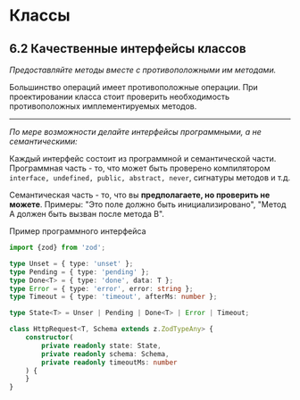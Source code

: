 # Классы

## 6.2 Качественные интерфейсы классов

_Предоставляйте методы вместе с противоположными им методами._

Большинство операций имеет противоположные операции.
При проектировании класса стоит проверить необходимость противоположных имплементируемых методов.

---

_По мере возможности делайте интерфейсы программными, а не семантическими:_

Каждый интерфейс состоит из программной и семантической части.
Программная часть - то, что может быть проверено компилятором `interface, undefined, public, abstract, never`, сигнатуры
методов и т.д.

Семантическая часть - то, что вы **предполагаете, но проверить не можете**.
Примеры: "Это поле должно быть инициализировано", "Метод А должен быть вызван после метода В".

Пример программного интерфейса

```typescript
import {zod} from 'zod';

type Unset = { type: 'unset' };
type Pending = { type: 'pending' };
type Done<T> = { type: 'done', data: T };
type Error = { type: 'error', error: string };
type Timeout = { type: 'timeout', afterMs: number };

type State<T> = Unser | Pending | Done<T> | Error | Timeout;

class HttpRequest<T, Schema extends z.ZodTypeAny> {
    constructor(
        private readonly state: State,
        private readonly schema: Schema,
        private readonly timeoutMs: number
    ) {
    }
}

```